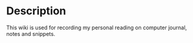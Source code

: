 # Description
This wiki is used for recording my personal reading on computer journal, notes and snippets. 
